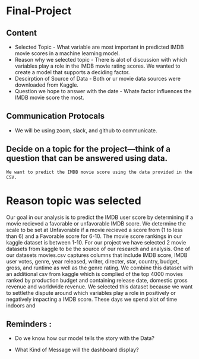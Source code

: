 # Final-Project

## Content

* Selected Topic - What variable are most important in predicted IMDB movie scores in a machine learning model.
* Reason why we selected topic - There is alot of discussion with which variables play a role in the IMDB movie rating scores. We wanted to create a model that supports a deciding factor.
* Descirption of Source of Data - Both or ur movie data sources were downloaded from Kaggle.
* Question we hope to answer with the date - Whate factor influences the IMDB movie score the most.

## Communication Protocals
* We will be using zoom, slack, and github to communicate.



## Decide on a topic for the project—think of a question that can be answered using data.
       
    We want to predict the IMDB movie score using the data provided in the CSV.
    

# Reason topic was selected
Our goal in our analysis is to predict the IMDB user score by determining if a movie recieved a favorable or unfavorable IMDB score. We determine the scale to be set at Unfavorable if a movie recieved a score from (1 to less than 6) and a Favorable score for 6-10. The movie score rankings in our kaggle dataset is between 1-10. For our project we have selected 2 movie datasets from kaggle to be the source of our research and analysis. One of our datasets movies.csv captures columns that include IMDB score, IMDB user votes, genre, year released, writer, directer, star, country, budget, gross, and runtime as well as the genre rating. We combine this dataset with an additional csv from kaggle which is complied of the top 4000 movies ranked by production budget and containing release date, domestic gross revenue and worldwide revenue. We selected this dataset because we want  to settlethe dispute around which variables play a role in positively or negatively impacting a IMDB score. These days we spend alot of time indoors and 
 
##  Reminders : 
 * Do we know how our model tells the story with the Data?
 
 * What Kind of Message will the dashboard display?
